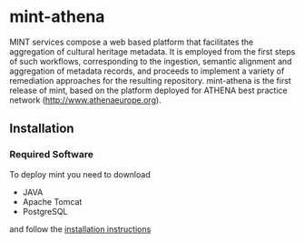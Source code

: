 # mint-athena

MINT services compose a web based platform that facilitates the aggregation of cultural heritage metadata. It is employed from the first steps of such workflows, corresponding to the ingestion, semantic alignment and aggregation of metadata records, and proceeds to implement a variety of remediation approaches for the resulting repository. mint-athena is the first release of mint,  based on the platform deployed for ATHENA best practice network (http://www.athenaeurope.org).


## Installation

### Required Software
To deploy mint you need to download

* JAVA 
* Apache Tomcat
* PostgreSQL

and follow the [installation instructions](http://mint.image.ece.ntua.gr/redmine/projects/mint/wiki/Mint_Installation_instructions)
